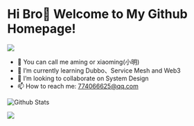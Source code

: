 # Hi Bro🎉 Welcome to My Github Homepage!

<!--
**aamingaa/aamingaa** is a ✨ _special_ ✨ repository because its `README.md` (this file) appears on your GitHub profile.

Here are some ideas to get you started:

- 🔭 I’m currently working on ...
- 🌱 I’m currently learning ...
- 👯 I’m looking to collaborate on ...
- 🤔 I’m looking for help with ...
- 💬 Ask me about ...
- 📫 How to reach me: ...
- 😄 Pronouns: ...
- ⚡ Fun fact: ...
-->

<img src="https://readme-typing-svg.herokuapp.com/?lines=Welcome,%20My%20Friend!&font=Roboto" />

- 🔭 You can call me aming or xiaoming(小明)
- 🌱 I’m currently learning Dubbo、Service Mesh and Web3
- 👯 I’m looking to collaborate on System Design
- 📫 How to reach me: 774066625@qq.com

<!-- ![Top Langs](https://github-readme-stats.vercel.app/api/top-langs/?username=aamingaa&layout=compact&theme=dark)
 -->
![Github Stats](https://github-readme-stats.vercel.app/api?username=aamingaa&show_icons=true&count_private=true&layout=compact)

<!-- ![aamingaa's github stats](https://github-readme-stats.vercel.app/api?username=aamingaa)
 -->

<div> <img src="https://github-readme-streak-stats.herokuapp.com/?user=aamingaa" /> </div>

<!--
[![trophy](https://github-profile-trophy.vercel.app/?username=ryo-ma&theme=onedark)](https://github.com/ryo-ma/github-profile-trophy)
-->

<!--
![](https://activity-graph.herokuapp.com/graph?username=aamingaa&theme=github)
-->
<!--
![](https://stats.justsong.cn/api/csdn?id=aming2&theme=dark)
-->
